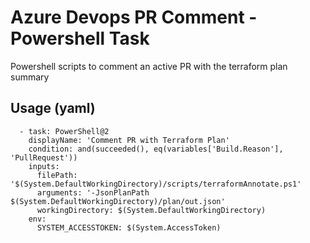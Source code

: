 # Azure Devops PR Comment - Powershell Task
Powershell scripts to comment an active PR with the terraform plan summary
## Usage (yaml)

```steps:
  - task: PowerShell@2
    displayName: 'Comment PR with Terraform Plan'
    condition: and(succeeded(), eq(variables['Build.Reason'], 'PullRequest'))
    inputs:
      filePath: '$(System.DefaultWorkingDirectory)/scripts/terraformAnnotate.ps1'
      arguments: '-JsonPlanPath $(System.DefaultWorkingDirectory)/plan/out.json'
      workingDirectory: $(System.DefaultWorkingDirectory)
    env:
      SYSTEM_ACCESSTOKEN: $(System.AccessToken)
```
